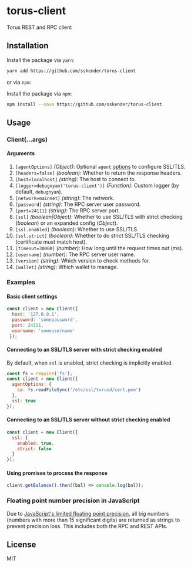 # torus-client
Torus REST and RPC client

## Installation

Install the package via `yarn`:

```sh
yarn add https://github.com/sskender/torus-client
```

or via `npm`:

Install the package via `npm`:

```sh
npm install --save https://github.com/sskender/torus-client
```

## Usage
### Client(...args)
#### Arguments
1. `[agentOptions]` _(Object)_: Optional `agent` [options](https://github.com/request/request#using-optionsagentoptions) to configure SSL/TLS.
2. `[headers=false]` _(boolean)_: Whether to return the response headers.
3. `[host=localhost]` _(string)_: The host to connect to.
4. `[logger=debugnyan('torus-client')]` _(Function)_: Custom logger (by default, `debugnyan`).
5. `[network=mainnet]` _(string)_: The network.
6. `[password]` _(string)_: The RPC server user password.
7. `[port=24111]` _(string)_: The RPC server port.
8. `[ssl]` _(boolean|Object)_: Whether to use SSL/TLS with strict checking (_boolean_) or an expanded config (_Object_).
9. `[ssl.enabled]` _(boolean)_: Whether to use SSL/TLS.
10. `[ssl.strict]` _(boolean)_: Whether to do strict SSL/TLS checking (certificate must match host).
11. `[timeout=30000]` _(number)_: How long until the request times out (ms).
12. `[username]` _(number)_: The RPC server user name.
13. `[version]` _(string)_: Which version to check methods for.
14. `[wallet]` _(string)_: Which wallet to manage.

### Examples

#### Basic client settings

```js
const client = new Client({
  host: '127.0.0.1',
  password: 'somepassword',
  port: 24111,
  username: 'someusername'
 });
```

#### Connecting to an SSL/TLS server with strict checking enabled
By default, when `ssl` is enabled, strict checking is implicitly enabled.

```js
const fs = require('fs');
const client = new Client({
  agentOptions: {
    ca: fs.readFileSync('/etc/ssl/torusd/cert.pem')
  },
  ssl: true
});
```

#### Connecting to an SSL/TLS server without strict checking enabled

```js
const client = new Client({
  ssl: {
    enabled: true,
    strict: false
  }
});
```

#### Using promises to process the response

```js
client.getBalance().then((bal) => console.log(bal));
```

### Floating point number precision in JavaScript

Due to [JavaScript's limited floating point precision](http://floating-point-gui.de/), all big numbers (numbers with more than 15 significant digits) are returned as strings to prevent precision loss. This includes both the RPC and REST APIs.

## License
MIT
